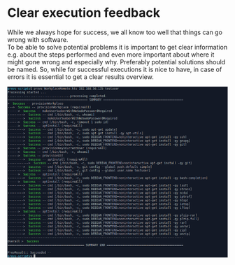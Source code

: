 # Clear execution feedback

While we always hope for success, we all know too well that things can go wrong with software.   
To be able to solve potential problems it is important to get clear information e.g. about the steps performed and even more important about where it might gone wrong and especially why. 
Preferably potential solutions should be named.
So, while for successful executions it is nice to have, in case of errors it is essential to get a clear results overview.

![](/resources/images/results-overview.png)